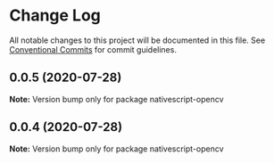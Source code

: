 # Change Log

All notable changes to this project will be documented in this file.
See [Conventional Commits](https://conventionalcommits.org) for commit guidelines.

## 0.0.5 (2020-07-28)

**Note:** Version bump only for package nativescript-opencv





## 0.0.4 (2020-07-28)

**Note:** Version bump only for package nativescript-opencv
